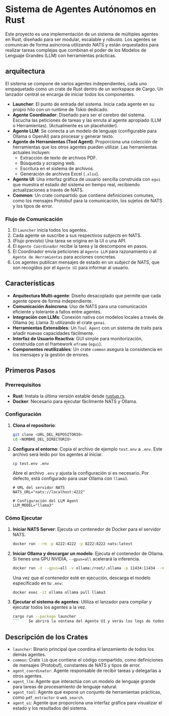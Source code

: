 # Sistema de Agentes Autónomos en Rust

Este proyecto es una implementación de un sistema de múltiples agentes en Rust, diseñado para ser modular, escalable y robusto. Los agentes se comunican de forma asíncrona utilizando NATS y están orquestados para realizar tareas complejas que combinan el poder de los Modelos de Lenguaje Grandes (LLM) con herramientas prácticas.

##  arquitectura

El sistema se compone de varios agentes independientes, cada uno empaquetado como un crate de Rust dentro de un workspace de Cargo. Un lanzador central se encarga de iniciar todos los componentes.

-   **Launcher**: El punto de entrada del sistema. Inicia cada agente en su propio hilo con un runtime de Tokio dedicado.
-   **Agente Coordinador**: Diseñado para ser el cerebro del sistema. Escucha las peticiones de tareas y las enruta al agente apropiado (LLM o Herramientas). (Actualmente es un placeholder).
-   **Agente LLM**: Se conecta a un modelo de lenguaje (configurable para Ollama o OpenAI) para procesar y generar texto.
-   **Agente de Herramientas (Tool Agent)**: Proporciona una colección de herramientas que los otros agentes pueden utilizar. Las herramientas actuales incluyen:
    -   Extracción de texto de archivos PDF.
    -   Búsqueda y scraping web.
    -   Escritura en el sistema de archivos.
    -   Generación de archivos Excel (`.xlsx`).
-   **Agente UI**: Una interfaz gráfica de usuario sencilla construida con `egui` que muestra el estado del sistema en tiempo real, recibiendo actualizaciones a través de NATS.
-   **Common**: Un crate compartido que contiene definiciones comunes, como los mensajes Protobuf para la comunicación, los sujetos de NATS y los tipos de error.

### Flujo de Comunicación

1.  El `Launcher` inicia todos los agentes.
2.  Cada agente se suscribe a sus respectivos *subjects* en NATS.
3.  (Flujo previsto) Una tarea se origina en la UI o una API.
4.  El `Agente Coordinador` recibe la tarea y la descompone en pasos.
5.  El Coordinador envía peticiones al `Agente LLM` para razonamiento o al `Agente de Herramientas` para acciones concretas.
6.  Los agentes publican mensajes de estado en un *subject* de NATS, que son recogidos por el `Agente UI` para informar al usuario.

## Características

-   **Arquitectura Multi-agente**: Diseño desacoplado que permite que cada agente opere de forma independiente.
-   **Comunicación Asíncrona**: Uso de NATS para una comunicación eficiente y tolerante a fallos entre agentes.
-   **Integración con LLMs**: Conexión nativa con modelos locales a través de Ollama (ej. Llama 3) utilizando el crate `genai`.
-   **Herramientas Extensibles**: Un `Tool Agent` con un sistema de traits para añadir nuevas capacidades fácilmente.
-   **Interfaz de Usuario Reactiva**: GUI simple para monitorización, construida con el framework `eframe` (`egui`).
-   **Componentes reutilizables**: Un crate `common` asegura la consistencia en los mensajes y la gestión de errores.

## Primeros Pasos

### Prerrequisitos

-   **Rust**: Instala la última versión estable desde [rustup.rs](https://rustup.rs/).
-   **Docker**: Necesario para ejecutar fácilmente NATS y Ollama.

### Configuración

1.  **Clona el repositorio**:
    ```bash
    git clone <URL_DEL_REPOSITORIO>
    cd <NOMBRE_DEL_DIRECTORIO>
    ```

2.  **Configura el entorno**:
    Copia el archivo de ejemplo `test.env` a `.env`. Este archivo será leído por los agentes al iniciar.
    ```bash
    cp test.env .env
    ```
    Abre el archivo `.env` y ajusta la configuración si es necesario. Por defecto, está configurado para usar Ollama con `llama3`.

    ```dotenv
    # URL del servidor NATS
    NATS_URL="nats://localhost:4222"

    # Configuración del LLM Agent
    LLM_MODEL="llama3"
    ```

### Cómo Ejecutar

1.  **Iniciar NATS Server**:
    Ejecuta un contenedor de Docker para el servidor NATS.
    ```bash
    docker run --rm -p 4222:4222 -p 8222:8222 nats:latest
    ```

2.  **Iniciar Ollama y descargar un modelo**:
    Ejecuta el contenedor de Ollama. Si tienes una GPU NVIDIA, `--gpus=all` acelerará la inferencia.
    ```bash
    docker run -d --gpus=all -v ollama:/root/.ollama -p 11434:11434 --name ollama ollama/ollama
    ```
    Una vez que el contenedor esté en ejecución, descarga el modelo especificado en tu `.env`:
    ```bash
    docker exec -it ollama ollama pull llama3
    ```

3.  **Ejecutar el sistema de agentes**:
    Utiliza el lanzador para compilar y ejecutar todos los agentes a la vez.
    ```bash
    cargo run --package launcher
    ```    Se abrirá la ventana del Agente UI y verás los logs de todos los agentes iniciándose en la terminal.

## Descripción de los Crates

-   `launcher`: Binario principal que coordina el lanzamiento de todos los demás agentes.
-   `common`: Crate `lib` que contiene el código compartido, como definiciones de mensajes (Protobuf), constantes de NATS y tipos de error.
-   `agent_coordinator`: Agente responsable de recibir tareas y delegarlas a otros agentes.
-   `agent_llm`: Agente que interactúa con un modelo de lenguaje grande para tareas de procesamiento de lenguaje natural.
-   `agent_tool`: Agente que expone un conjunto de herramientas prácticas, como `pdf_extractor` o `web_search`.
-   `agent_ui`: Agente que proporciona una interfaz gráfica para visualizar el estado y los resultados del sistema.